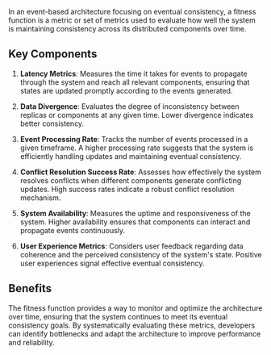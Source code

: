 In an event-based architecture focusing on eventual consistency, a fitness function is a metric or set of metrics used to evaluate how well the system is maintaining consistency across its distributed components over time.

## Key Components

1. **Latency Metrics**: Measures the time it takes for events to propagate through the system and reach all relevant components, ensuring that states are updated promptly according to the events generated.

2. **Data Divergence**: Evaluates the degree of inconsistency between replicas or components at any given time. Lower divergence indicates better consistency.

3. **Event Processing Rate**: Tracks the number of events processed in a given timeframe. A higher processing rate suggests that the system is efficiently handling updates and maintaining eventual consistency.

4. **Conflict Resolution Success Rate**: Assesses how effectively the system resolves conflicts when different components generate conflicting updates. High success rates indicate a robust conflict resolution mechanism.

5. **System Availability**: Measures the uptime and responsiveness of the system. Higher availability ensures that components can interact and propagate events continuously.

6. **User Experience Metrics**: Considers user feedback regarding data coherence and the perceived consistency of the system's state. Positive user experiences signal effective eventual consistency.

## Benefits

The fitness function provides a way to monitor and optimize the architecture over time, ensuring that the system continues to meet its eventual consistency goals. By systematically evaluating these metrics, developers can identify bottlenecks and adapt the architecture to improve performance and reliability.